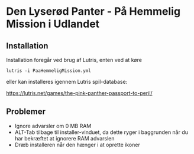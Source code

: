 # Den Lyserød Panter - På Hemmelig Mission i Udlandet

## Installation

Installation foregår ved brug af Lutris, enten ved at køre

`
lutris -i PaaHemmeligMission.yml
`

eller kan installeres igennem Lutris spil-database:

https://lutris.net/games/the-pink-panther-passport-to-peril/

## Problemer

  * Ignore advarsler om 0 MB RAM
  * ALT-Tab tilbage til installer-vinduet, da dette ryger i baggrunden når du har bekræftet at ignorere RAM advarslen
  * Dræb installeren når den hænger i at oprette ikoner


